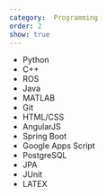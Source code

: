 ```yaml
---
category:  Programming
order: 2
show: true
---
```


- Python
- C++
- ROS
- Java
- MATLAB
- Git
- HTML/CSS
- AngularJS
- Spring Boot
- Google Apps Script
- PostgreSQL
- JPA
- JUnit
- LATEX